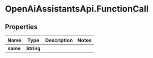 # OpenAiAssistantsApi.FunctionCall

## Properties

Name | Type | Description | Notes
------------ | ------------- | ------------- | -------------
**name** | **String** |  | 


